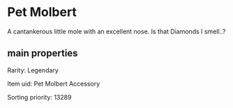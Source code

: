 # Pet Molbert

A cantankerous little mole with an excellent nose. Is that Diamonds I smell..?

## main properties

Rarity: Legendary

Item uid: Pet Molbert Accessory

Sorting priority: 13289